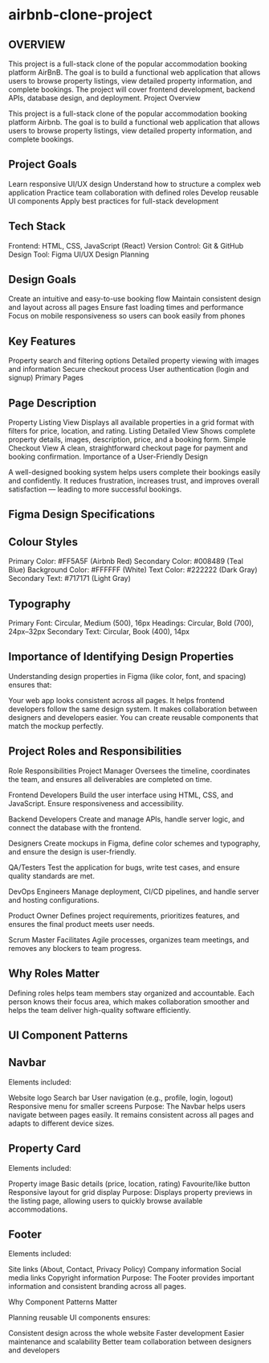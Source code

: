 # airbnb-clone-project

## OVERVIEW 
This project is a full-stack clone of the popular accommodation booking platform AirBnB. The goal is to build a functional web application that allows users to browse property listings, view detailed property information, and complete bookings. The project will cover frontend development, backend APIs, database design, and deployment.
Project Overview

This project is a full-stack clone of the popular accommodation booking platform Airbnb.
The goal is to build a functional web application that allows users to browse property listings, view detailed property information, and complete bookings.

## Project Goals
Learn responsive UI/UX design
Understand how to structure a complex web application
Practice team collaboration with defined roles
Develop reusable UI components
Apply best practices for full-stack development

## Tech Stack
Frontend: HTML, CSS, JavaScript (React)
Version Control: Git & GitHub
Design Tool: Figma
UI/UX Design Planning

## Design Goals
Create an intuitive and easy-to-use booking flow
Maintain consistent design and layout across all pages
Ensure fast loading times and performance
Focus on mobile responsiveness so users can book easily from phones

## Key Features
Property search and filtering options
Detailed property viewing with images and information
Secure checkout process
User authentication (login and signup)
Primary Pages

## Page Description
Property Listing View Displays all available properties in a grid format with filters for price, location, and rating.
Listing Detailed View Shows complete property details, images, description, price, and a booking form.
Simple Checkout View A clean, straightforward checkout page for payment and booking confirmation.
Importance of a User-Friendly Design

A well-designed booking system helps users complete their bookings easily and confidently.
It reduces frustration, increases trust, and improves overall satisfaction — leading to more successful bookings.

## Figma Design Specifications

## Colour Styles
Primary Color: #FF5A5F (Airbnb Red)
Secondary Color: #008489 (Teal Blue)
Background Color: #FFFFFF (White)
Text Color: #222222 (Dark Gray)
Secondary Text: #717171 (Light Gray)

## Typography

Primary Font: Circular, Medium (500), 16px
Headings: Circular, Bold (700), 24px–32px
Secondary Text: Circular, Book (400), 14px

## Importance of Identifying Design Properties

Understanding design properties in Figma (like color, font, and spacing) ensures that:

Your web app looks consistent across all pages.
It helps frontend developers follow the same design system.
It makes collaboration between designers and developers easier.
You can create reusable components that match the mockup perfectly.

## Project Roles and Responsibilities

Role Responsibilities
Project Manager Oversees the timeline, coordinates the team, and ensures all deliverables are completed on time.

Frontend Developers Build the user interface using HTML, CSS, and JavaScript. Ensure responsiveness and accessibility.

Backend Developers Create and manage APIs, handle server logic, and connect the database with the frontend.

Designers Create mockups in Figma, define color schemes and typography, and ensure the design is user-friendly.

QA/Testers Test the application for bugs, write test cases, and ensure quality standards are met.

DevOps Engineers Manage deployment, CI/CD pipelines, and handle server and hosting configurations.

Product Owner Defines project requirements, prioritizes features, and ensures the final product meets user needs.

Scrum Master Facilitates Agile processes, organizes team meetings, and removes any blockers to team progress.

## Why Roles Matter

Defining roles helps team members stay organized and accountable.
Each person knows their focus area, which makes collaboration smoother and helps the team deliver high-quality software efficiently.

## UI Component Patterns

## Navbar

Elements included:

Website logo
Search bar
User navigation (e.g., profile, login, logout)
Responsive menu for smaller screens
Purpose:
The Navbar helps users navigate between pages easily. It remains consistent across all pages and adapts to different device sizes.

## Property Card

Elements included:

Property image
Basic details (price, location, rating)
Favourite/like button
Responsive layout for grid display
Purpose:
Displays property previews in the listing page, allowing users to quickly browse available accommodations.

## Footer

Elements included:

Site links (About, Contact, Privacy Policy)
Company information
Social media links
Copyright information
Purpose:
The Footer provides important information and consistent branding across all pages.

Why Component Patterns Matter

Planning reusable UI components ensures:

Consistent design across the whole website
Faster development
Easier maintenance and scalability
Better team collaboration between designers and developers
